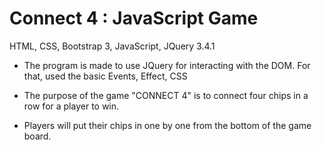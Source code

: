 # Connect 4 : JavaScript Game


HTML, CSS, Bootstrap 3, JavaScript, JQuery 3.4.1

- The program is made to use JQuery for interacting with the DOM. For that, used the basic Events, Effect, CSS    

- The purpose of the game "CONNECT 4" is to connect four chips in a row for a player to win. 
- Players will put their chips in one by one from the bottom of the game board. 
